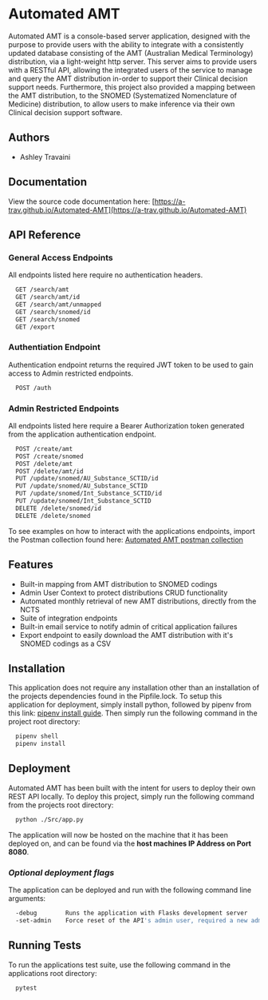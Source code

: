 
# Automated AMT

Automated AMT is a console-based server application, designed with the purpose to provide users with the ability to integrate with a consistently updated database consisting of the AMT (Australian Medical Terminology) distribution, via a light-weight http server. This server aims to provide users with a RESTful API, allowing the integrated users of the service to manage and query the AMT distribution in-order to support their Clinical decision support needs. Furthermore, this project also provided a mapping between the AMT distribution, to the SNOMED (Systematized Nomenclature of Medicine) distribution, to allow users to make inference via their own Clinical decision support software.


## Authors

- Ashley Travaini


## Documentation

View the source code documentation here: [https://a-trav.github.io/Automated-AMT](https://a-trav.github.io/Automated-AMT)


## API Reference

### General Access Endpoints

All endpoints listed here require no authentication headers.

```bash
  GET /search/amt
  GET /search/amt/id
  GET /search/amt/unmapped
  GET /search/snomed/id
  GET /search/snomed
  GET /export
```

### Authentiation Endpoint

Authentication endpoint returns the required JWT token to be used to gain access to Admin
restricted endpoints.

```bash
  POST /auth
```

### Admin Restricted Endpoints

All endpoints listed here require a Bearer Authorization token generated from the application
authentication endpoint. 

```bash
  POST /create/amt
  POST /create/snomed
  POST /delete/amt
  POST /delete/amt/id
  PUT /update/snomed/AU_Substance_SCTID/id
  PUT /update/snomed/AU_Substance_SCTID
  PUT /update/snomed/Int_Substance_SCTID/id
  PUT /update/snomed/Int_Substance_SCTID
  DELETE /delete/snomed/id
  DELETE /delete/snomed
```

To see examples on how to interact with the applications endpoints, import the Postman collection
found here: [Automated AMT postman collection](https://github.com/A-Trav/Automated-AMT/blob/master/docs/Automated%20AMT.postman_collection.json)

## Features

- Built-in mapping from AMT distribution to SNOMED codings
- Admin User Context to protect distributions CRUD functionality
- Automated monthly retrieval of new AMT distributions, directly from the NCTS
- Suite of integration endpoints 
- Built-in email service to notify admin of critical application failures
- Export endpoint to easily download the AMT distribution with it's SNOMED codings as a CSV


## Installation

This application does not require any installation other than an installation of the projects
dependencies found in the Pipfile.lock. To setup this application for deployment, simply install 
python, followed by pipenv from this link: [pipenv install guide](https://pipenv.pypa.io/en/latest/).
Then simply run the following command in the project root directory: 

```bash
  pipenv shell
  pipenv install
```
    
## Deployment

Automated AMT has been built with the intent for users to deploy their own REST API locally.
To deploy this project, simply run the following command from the projects root directory:

```bash
  python ./Src/app.py
```

The application will now be hosted on the machine that it has been deployed on, and can be found 
via the **host machines IP Address on Port 8080**.

### _Optional deployment flags_

The application can be deployed and run with the following command line arguments:

```bash
  -debug        Runs the application with Flasks development server
  -set-admin    Force reset of the API's admin user, required a new admin user to be set on startup
```
## Running Tests

To run the applications test suite, use the following command in the applications root 
directory:

```bash
  pytest
```

